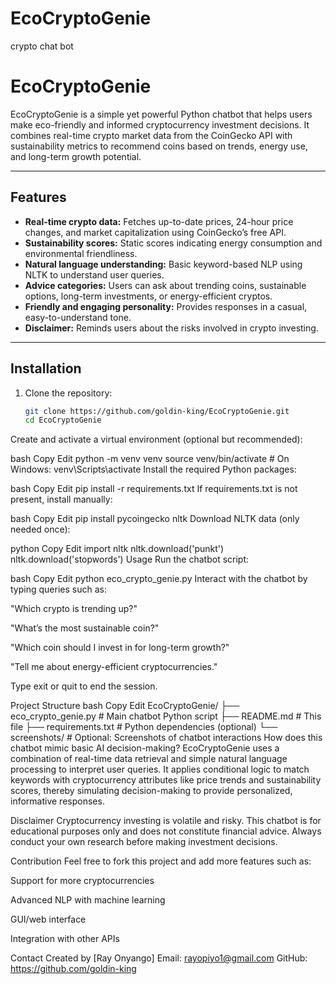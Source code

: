 # EcoCryptoGenie
crypto chat bot
# EcoCryptoGenie

EcoCryptoGenie is a simple yet powerful Python chatbot that helps users make eco-friendly and informed cryptocurrency investment decisions. It combines real-time crypto market data from the CoinGecko API with sustainability metrics to recommend coins based on trends, energy use, and long-term growth potential.

---

## Features

- **Real-time crypto data:** Fetches up-to-date prices, 24-hour price changes, and market capitalization using CoinGecko’s free API.
- **Sustainability scores:** Static scores indicating energy consumption and environmental friendliness.
- **Natural language understanding:** Basic keyword-based NLP using NLTK to understand user queries.
- **Advice categories:** Users can ask about trending coins, sustainable options, long-term investments, or energy-efficient cryptos.
- **Friendly and engaging personality:** Provides responses in a casual, easy-to-understand tone.
- **Disclaimer:** Reminds users about the risks involved in crypto investing.

---

## Installation

1. Clone the repository:

   ```bash
   git clone https://github.com/goldin-king/EcoCryptoGenie.git
   cd EcoCryptoGenie
Create and activate a virtual environment (optional but recommended):

bash
Copy
Edit
python -m venv venv
source venv/bin/activate    # On Windows: venv\Scripts\activate
Install the required Python packages:

bash
Copy
Edit
pip install -r requirements.txt
If requirements.txt is not present, install manually:

bash
Copy
Edit
pip install pycoingecko nltk
Download NLTK data (only needed once):

python
Copy
Edit
import nltk
nltk.download('punkt')
nltk.download('stopwords')
Usage
Run the chatbot script:

bash
Copy
Edit
python eco_crypto_genie.py
Interact with the chatbot by typing queries such as:

"Which crypto is trending up?"

"What’s the most sustainable coin?"

"Which coin should I invest in for long-term growth?"

"Tell me about energy-efficient cryptocurrencies."

Type exit or quit to end the session.

Project Structure
bash
Copy
Edit
EcoCryptoGenie/
├── eco_crypto_genie.py      # Main chatbot Python script
├── README.md                # This file
├── requirements.txt         # Python dependencies (optional)
└── screenshots/             # Optional: Screenshots of chatbot interactions
How does this chatbot mimic basic AI decision-making?
EcoCryptoGenie uses a combination of real-time data retrieval and simple natural language processing to interpret user queries. It applies conditional logic to match keywords with cryptocurrency attributes like price trends and sustainability scores, thereby simulating decision-making to provide personalized, informative responses.

Disclaimer
Cryptocurrency investing is volatile and risky. This chatbot is for educational purposes only and does not constitute financial advice. Always conduct your own research before making investment decisions.

Contribution
Feel free to fork this project and add more features such as:

Support for more cryptocurrencies

Advanced NLP with machine learning

GUI/web interface

Integration with other APIs

Contact
Created by [Ray Onyango]
Email: rayopiyo1@gmail.com
GitHub: https://github.com/goldin-king
